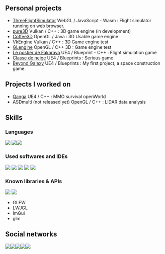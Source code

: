 

## Personal projects
- [ThreeFlightSimulator](https://github.com/PierreEVEN/ThreeFlightSimulator) WebGL / JavaScript - Wasm : Flight simulator running on web browser.
- [pure3D](https://github.com/PierreEVEN/pure3D) Vulkan / C++ : 3D game engine (in development)
- [Coffee3D](https://git.unistra.fr/peven/Coffee3D) OpenGL / Java : 3D Usable game engine
- [VkEngine](https://github.com/PierreEVEN/Engine) Vulkan / C++ : 3D Game engine test
- [GLengine](https://github.com/PierreEVEN/GLEngine) OpenGL / C++ 3D : Game engine test
- [Le postier de Fakarava](https://github.com/PierreEVEN/LePostierDeFakarava) UE4 / Blueprint - C++ : Flight simulation game
- [Classe de neige](https://github.com/PierreEVEN/ClasseDeNeige) UE4 / Blueprints : Serious game
- [Beyond Galaxy](https://discord.gg/rkS6f29tAP) UE4 / Blueprints : My first project, a space construction game.

## Projects I worked on
- [Qanga](https://qanga.iolacorp.com/) UE4 / C++ : MMO survival openWorld
- ASDmulti (not released yet) OpenGL / C++ : LiDAR data analysis

## Skills
 ### Languages
  ![](https://img.icons8.com/color/50/000000/c-plus-plus-logo.png) ![](https://img.icons8.com/color/50/000000/java-coffee-cup-logo.png)![](https://img.icons8.com/color/50/000000/c-sharp-logo.png)

### Used softwares and IDEs
![](https://img.icons8.com/color/50/000000/visual-studio-2019.png) ![](https://img.icons8.com/color/50/000000/intellij-idea.png) ![](https://img.icons8.com/ios-filled/50/000000/unreal-engine.png)  ![](https://i.imgur.com/zVsSNrt.png) ![](https://i.imgur.com/bjwojl9.png)

### Known libraries & APIs
![](https://imgur.com/JYWaId7.png) ![](https://imgur.com/0PW1XTZ.png)

- GLFW
- LWJGL
- ImGui
- glm

## Social networks

[![](https://img.icons8.com/fluent/50/000000/twitter.png?raw=true)](https://twitter.com/minakrocrafteur)[![](https://img.icons8.com/fluent/50/000000/facebook-new.png?raw=true)](https://www.facebook.com/profile.php?id=100012040879211)[![](https://img.icons8.com/fluent/50/000000/linkedin.png?raw=true)](https://www.linkedin.com/in/pierre-even-a44271197/)[![](https://img.icons8.com/color/48/000000/youtube.png?raw=true)](https://www.youtube.com/channel/UCpKW2uF9wbCsqMeTuHugijw)[![](https://img.icons8.com/color/48/000000/discord-logo.png?raw=true)](https://discord.gg/82AGNXw)


<!--
sources : Icons by icon8 : https://icons8.com/
--!>

